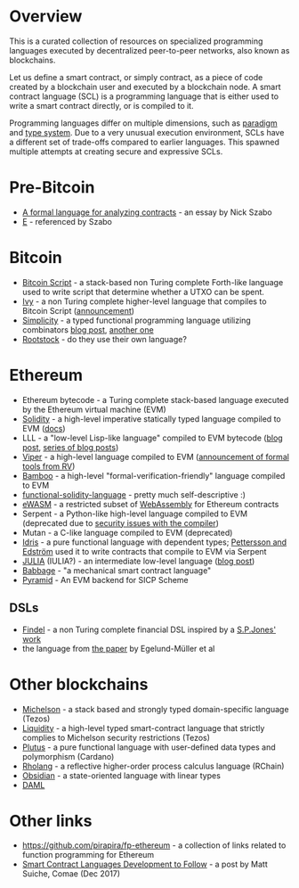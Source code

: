 # Overview

This is a curated collection of resources on specialized programming languages executed by decentralized peer-to-peer networks, also known as blockchains.

Let us define a smart contract, or simply contract, as a piece of code created by a blockchain user and executed by a blockchain node. A smart contract language (SCL) is a programming language that is either used to write a smart contract directly, or is compiled to it.

Programming languages differ on multiple dimensions, such as [paradigm](https://en.wikipedia.org/wiki/Programming_paradigm) and [type system](https://en.wikipedia.org/wiki/Type_system). Due to a very unusual execution environment, SCLs have a different set of trade-offs compared to earlier languages. This spawned multiple attempts at creating secure and expressive SCLs.

# Pre-Bitcoin

* [A formal language for analyzing contracts](http://nakamotoinstitute.org/contract-language/) - an essay by Nick Szabo
* [E](http://www.erights.org/) - referenced by Szabo

# Bitcoin

* [Bitcoin Script](https://en.bitcoin.it/wiki/Script) - a stack-based non Turing complete Forth-like language used to write script that determine whether a UTXO can be spent.
* [Ivy](https://github.com/ivy-lang/ivy-bitcoin) - a non Turing complete higher-level language that compiles to Bitcoin Script ([announcement](https://blog.chain.com/ivy-for-bitcoin-a-smart-contract-language-that-compiles-to-bitcoin-script-bec06377141a))
* [Simplicity](https://blockstream.com/2017/10/30/simplicity.html) - a typed functional programming language utilizing combinators [blog post](https://medium.com/@danrobinson/understanding-simplicity-implementing-a-smart-contract-language-in-30-lines-of-haskell-827521bfeb4d), [another one](https://iohk.io/blog/simplicity-and-michelson/)
* [Rootstock](https://www.rsk.co/) - do they use their own language?


# Ethereum

* Ethereum bytecode - a Turing complete stack-based language executed by the Ethereum virtual machine (EVM)
* [Solidity](https://solidity.readthedocs.io/en/develop/) - a high-level imperative statically typed language compiled to EVM ([docs](https://solidity.readthedocs.io/en/develop/))
* LLL - a "low-level Lisp-like language" compiled to EVM bytecode ([blog post](https://media.consensys.net/an-introduction-to-lll-for-ethereum-smart-contract-development-e26e38ea6c23), [series of blog posts](http://blog.syrinx.net/))
* [Viper](https://github.com/ethereum/vyper) - a high-level language compiled to EVM ([announcement of formal tools from RV](https://runtimeverification.com/blog/?p=617))
* [Bamboo](https://github.com/pirapira/bamboo) - a high-level "formal-verification-friendly" language compiled to EVM
* [functional-solidity-language](https://github.com/raineorshine/functional-solidity-language) - pretty much self-descriptive :)
* [eWASM](https://github.com/ewasm) - a restricted subset of [WebAssembly](http://webassembly.org/) for Ethereum contracts
* Serpent - a Python-like high-level language compiled to EVM (deprecated due to [security issues with the compiler](https://blog.zeppelin.solutions/serpent-compiler-audit-3095d1257929))
* Mutan - a C-like language compiled to EVM (deprecated)
* [Idris](https://www.idris-lang.org/) - a pure functional language with dependent types; [Pettersson and Edström](https://publications.lib.chalmers.se/records/fulltext/234939/234939.pdf) used it to write contracts that compile to EVM via Serpent
* [JULIA](https://solidity.readthedocs.io/en/develop/julia.html) (IULIA?) - an intermediate low-level language ([blog post](https://medium.com/@chriseth/writing-smart-contracts-in-iulia-2a5ba737c7f1))
* [Babbage](https://medium.com/@chriseth/babbage-a-mechanical-smart-contract-language-5c8329ec5a0e) - "a mechanical smart contract language"
* [Pyramid](https://github.com/MichaelBurge/pyramid-scheme) - An EVM backend for SICP Scheme


## DSLs

* [Findel](https://github.com/cryptolu/findel) - a non Turing complete financial DSL inspired by a [S.P.Jones' work](https://www.microsoft.com/en-us/research/publication/composing-contracts-an-adventure-in-financial-engineering/)
* the language from [the paper](https://link.springer.com/article/10.1007/s12599-017-0507-z) by Egelund-Müller et al


# Other blockchains

* [Michelson](http://www.michelson-lang.com/) - a stack based and strongly typed domain-specific language (Tezos)
* [Liquidity](http://www.liquidity-lang.org/) - a high-level typed smart-contract language that strictly complies to Michelson security restrictions (Tezos)
* [Plutus](https://github.com/input-output-hk/plutus-prototype) - a pure functional language with user-defined data types and polymorphism (Cardano)
* [Rholang](https://rholang.rchain.coop/) - a reflective higher-order process calculus language (RChain)
* [Obsidian](https://mcoblenz.github.io/Obsidian/) - a state-oriented language with linear types
* [DAML](http://hub.digitalasset.com/blog/introducing-the-digital-asset-modeling-language-a-powerful-alternative-to-smart-contracts-for-financial-institutions)

# Other links

* https://github.com/pirapira/fp-ethereum - a collection of links related to function programming for Ethereum
* [Smart Contract Languages Development to Follow](https://blog.comae.io/smart-contract-languages-development-to-follow-992e30774b39) - a post by Matt Suiche, Comae (Dec 2017)
